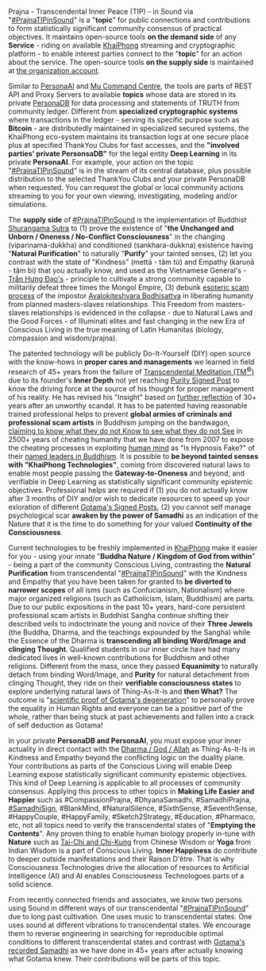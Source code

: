 Prajna - Transcendental Inner Peace (TIP) - in Sound via "<a href="https://blog.khaiphong.io/2017/12/nature-of-things.html#Section_2.1" target="_blank">#PrajnaTIPinSound</a>" is a "<b>topic</b>" for public connections and contributions to form statistically significant community consensus of practical objectives. It maintains open-source tools <b>on the demand side</b> of any <b>Service</b> - riding on available <a href="https://github.com/khaiphong/" target="_blank">KhaiPhong</a> streaming and cryptographic platform - to enable interest parties connect to the "<b>topic</b>" for an action about the service. The open-source tools <b>on the supply side</b> is maintained at <a href="https://github.com/prajnakhaiphong/prajnatipinsound" target="_blank">the organization account</a>.

Similar to <a href="https://github.com/khaiphong/personaai" target="_blank">PersonaAI</a> and <a href="https://github.com/khaiphong/mu" target="_blank">Mu Command Centre</a>, the tools are parts of REST API and Proxy Servers to available <b>topics</b> whose data are stored in its private <a href="https://github.com/khaiphong/personadb" target="_blank">PersonaDB</a> for data processing and statements of TRUTH from community ledger. Different from <b>specialized cryptographic systems</b> where transactions in the ledger - serving its specific purpose such as <b>Bitcoin</b> - are distributedly maintained in specialized secured systems, the KhaiPhong eco-system maintains its transaction logs at one secure place plus at specified ThankYou Clubs for fast accesses, and the <b>"involved parties' private PersonsaDB"</b> for the legal entity <b>Deep Learning</b> in its private <b>PersonaAI</b>. For example, your action on the topic "<a href="https://blog.khaiphong.io/2017/12/nature-of-things.html#Section_2.1" target="_blank">#PrajnaTIPinSound</a>" is in the stream of its central database, plus possible distribution to the selected ThankYou Clubs and your private PersonaDB when requested. You can request the global or local community actions streaming to you for your own viewing, investigating, modeling and/or simulations.

The <b>supply side</b> of <a href="https://github.com/prajnakhaiphong/prajnatipinsound" target="_blank">#PrajnaTIPinSound</a> is the implementation of Buddhist <a href="https://blog.khaiphong.io/2017/12/references.html#D33" target="_blank">Shurangama Sutra</a> to (1) prove the existence of "<b>the Unchanged and Unborn / Oneness / No-Conflict Consciousness</b>" in the changing (viparinama-dukkha) and conditioned (sankhara-dukkna) existence having "<b>Natural Purification</b>" to naturally "<b>Purify</b>" your tainted senses, (2) let you contrast with the state of "Kindness" (mettā - tâm từ) and Empathy (karuṇā - tâm bi) that you actually know, and used as the Vietnamese General's - <a href="https://blog.khaiphong.io/2017/12/references.html#R7.4" target="_blank">Trần Hưng Đạo's</a> - principle to cultivate a strong community capable to militarily defeat three times the Mongol Empire, (3) debunk <a href="https://blog.khaiphong.io/2017/12/references.html#D19" target="_blank">esoteric scam process</a> of the impostor <a href="https://blog.khaiphong.io/2017/12/glossary.html#AvalokiteshvaraBodhisattva" target="_blank">Avalokiteshvara Bodhisattva</a> in liberating humanity from planned masters-slaves relationships. This Freedom from masters-slaves relationships is evidenced in the collapse - due to Natural Laws and the Good Forces - of Illuminati elites and fast changing in the new Era of Conscious Living in the true meaning of Latin Humanitas (biology, compassion and wisdom/prajna).

The patented technology will be publicly Do-It-Yourself (DIY) open source with the know-hows in <b>proper cares and managements</b> we learned in field research of 45+ years from the failure of <a href="https://blog.khaiphong.io/2017/12/references.html#D54" target="_blank">Transcendental Meditation (TM<sup>&#169;</sup>)</a> due to its founder's <b>Inner Depth</b> not yet reaching <a href="https://blog.khaiphong.io/2017/12/right-inner-peace.html#Section_3" target="_blank">Purity Signed Post</a> to know the driving force at the source of his thought for proper management of his reality. He has revised his "Insight" based on <a href="https://www.youtube.com/watch?v=beJQUNJlilY" target="_blank">further reflection</a> of 30+ years after an unworthy scandal. It has to be patented having reasonable trained professional helps to prevent <b>global armies of criminals and professional scam artists</b> in Buddhism jumping on the bandwagon, <a href="https://blog.khaiphong.io/2017/12/references.html#D19" target="_blank">claiming to know what they do not Know to see what they do not See</a> in 2500+ years of cheating humanity that we have done from 2007 to expose the cheating processes in exploiting <a href="https://blog.khaiphong.io/2017/12/references.html#R8" target="_blank">human mind</a> as "Is Hypnosis Fake?" of their <a href="https://blog.khaiphong.io/2017/12/budh-dharma-and-buddhism.html" target="_blank">named leaders in Buddhism</a>. It is possible to <b>be beyond tainted senses with "KhaiPhong Technologies"</b>, coming from discovered natural laws to enable most people passing the <b>Gateway-to-Oneness</b> and beyond, and verifiable in Deep Learning as statistically significant community epistemic objectives. Professional helps are required if (1) you do not actually know after 3 months of DIY and/or wish to dedicate resources to speed up your exloration of different <a href="https://blog.khaiphong.io/2017/12/right-inner-peace.html#Section_3" target="_blank">Gotama's Signed Posts</a>, (2) you cannot self manage psychological scar <b>awaken by the power of Samadhi</b> as an indication of the Nature that it is the time to do something for your valued <b>Continuity of the Consciousness</b>.

Current technologies to be freshly implemented in <a href="https://github.com/khaiphong/" target="_blank">KhaiPhong</a> make it easier for you - using your innate "<b>Buddha Nature / Kingdom of God from within</b>" - being a part of the community Conscious Living, contrasting the <b>Natural Purification</b> from transcendental "<a href="https://blog.khaiphong.io/2017/12/nature-of-things.html#Section_2.1" target="_blank">#PrajnaTIPinSound</a>" with the Kindness and Empathy that you have been taken for granted to <b>be diverted to narrower scopes</b> of all isms (such as Confucianism, Nationalism) where major organized religions (such as Catholicism, Islam, Buddhism) are parts. Due to our public expositions in the past 10+ years, hard-core persistent professional scam artists in Buddhist Sangha continue shifting their described veils to indoctrinate the young and novice of their <b>Three Jewels</b> (the Buddha, Dharma, and the teachings expounded by the Sangha) while the Essence of the Dharma is <b>transcending all binding Word/Image and clinging Thought</b>. Qualified students in our inner circle have had many dedicated lives in well-known contributions for Buddhism and other religions. Different from the mass, once they passed <b>Equanimity</b> to naturally detach from binding Word/Image, and <b>Purity</b> for natural detachment from clinging Thought, they ride on their <b>verifiable consciousness states</b> to explore underlying natural laws of Thing-As-It-Is and <b>then What?</b> The outcome is "<a href="https://blog.khaiphong.io/2017/12/finger-pointing-to-moon.html#Section_3" target="_blank">scientific proof of Gotama's degeneration</a>" to personally prove the equality in Human Rights and everyone can be a positive part of the whole, rather than being stuck at past achievements and fallen into a crack of self deduction as Gotama!

In your private <b>PersonaDB and PersonaAI</b>, you must expose your inner actuality in direct contact with the <a href="https://blog.khaiphong.io/2017/12/references.html#R6" target="_blank">Dharma / God / Allah</a> as Thing-As-It-Is in Kindness and Empathy beyond the conflicting logic on the duality plane. Your contributions as parts of the Conscious Living will enable Deep Learning expose statistically significant community epistemic objectives. This kind of Deep Learning is applicable to all processes of community consensus. Applying this process to other topics in <b>Making Life Easier and Happier</b> such as #CompassionPrajna, #DhyanaSamadhi, #SamadhiPrajna, <a href="https://blog.khaiphong.io/2017/12/right-inner-peace.html#Section_3" target="_blank">#SamadhiSign</a>, #BlankMind, #NaturalSilence, #SixthSense, #SeventhSense, #HappyCouple, #HappyFamily, #Sketch2Strategy, #Education, #Pharmaco, etc, not all topics need to verify the transcendental states of "<b>Emptying the Contents</b>". Any proven thing to enable human biology properly in-tune with <b>Nature</b> such as <a href="https://blog.khaiphong.io/2017/12/references.html#R11" target="_blank">Tai-Chi and Chi-Kung</a> from Chinese Wisdom or <b>Yoga</b> from Indian Wisdom is a part of Conscious Living. <b>Inner Happiness</b> do contribute to deeper outside manifestations and their Raison D'être. That is why Consciousness Technologies drive the allocation of resources to Artificial Intelligence (AI) and AI enables Consciousness Technologoes parts of a solid science.

From recently connected friends and associates, we know two persons using Sound in different ways of our transcendental "<a href="https://blog.khaiphong.io/2017/12/nature-of-things.html#Section_2.1" target="_blank">#PrajnaTIPinSound</a>" due to long past cultivation. One uses music to transcendental states. One uses sound at different vibrations to transcendental states. We encourage them to reverse engineering in searching for reproducible optimal conditions to different transcendental states and contrast with <a href="https://blog.khaiphong.io/2017/12/right-inner-peace.html#Section_3" target="_blank">Gotama's recorded Samadhi</a> as we have done in 45+ years after actually knowing what Gotama knew. Their contributions will be parts of this topic.
